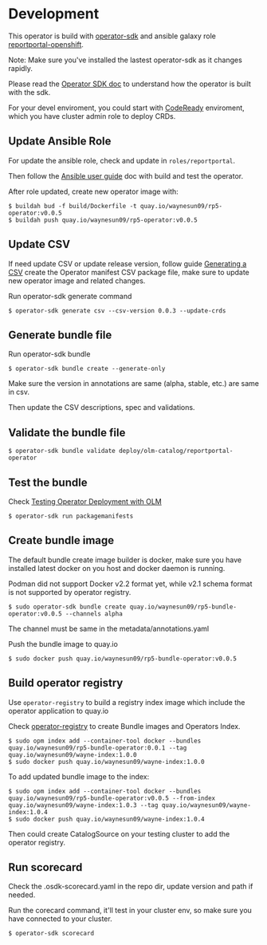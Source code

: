 # Development

This operator is build with [operator-sdk](https://github.com/operator-framework/operator-sdk "operator-sdk") and ansible galaxy role [reportportal-openshift](https://github.com/waynesun09/reportportal-openshift "reportportal-openshift").

Note: Make sure you've installed the lastest operator-sdk as it changes rapidly.

Please read the [Operator SDK doc](https://sdk.operatorframework.io/docs/) to understand how the operator is built with the sdk.

For your devel enviroment, you could start with [CodeReady](https://github.com/code-ready/crc "CodeReady Containers") enviroment, which you have cluster admin role to deploy CRDs.

## Update Ansible Role

For update the ansible role, check and update in `roles/reportportal`.

Then follow the [Ansible user guide](https://sdk.operatorframework.io/docs/ansible/ "Ansible User Guide for Operator SDK") doc with build and test the operator.

After role updated, create new operator image with:
```console
$ buildah bud -f build/Dockerfile -t quay.io/waynesun09/rp5-operator:v0.0.5
$ buildah push quay.io/waynesun09/rp5-operator:v0.0.5
```

## Update CSV

If need update CSV or update release version, follow guide [Generating a CSV](https://sdk.operatorframework.io/docs/olm-integration/generating-a-csv/) create the Operator manifest CSV package file, make sure to update new operator image and related changes.

Run operator-sdk generate command
```console
$ operator-sdk generate csv --csv-version 0.0.3 --update-crds
```

## Generate bundle file

Run operator-sdk bundle
```console
$ operator-sdk bundle create --generate-only
```

Make sure the version in annotations are same (alpha, stable, etc.) are same in csv.

Then update the CSV descriptions, spec and validations.

## Validate the bundle file

```console
$ operator-sdk bundle validate deploy/olm-catalog/reportportal-operator
```

## Test the bundle
Check [Testing Operator Deployment with OLM](https://sdk.operatorframework.io/docs/olm-integration/olm-deployment/)

```console
$ operator-sdk run packagemanifests
```

## Create bundle image
The default bundle create image builder is docker, make sure you have installed latest docker on you host and docker daemon is running.

Podman did not support Docker v2.2 format yet, while v2.1 schema format is not supported by operator registry.

```console
$ sudo operator-sdk bundle create quay.io/waynesun09/rp5-bundle-operator:v0.0.5 --channels alpha
```

The channel must be same in the metadata/annotations.yaml

Push the bundle image to quay.io

```console
$ sudo docker push quay.io/waynesun09/rp5-bundle-operator:v0.0.5
```

## Build operator registry

Use `operator-registry` to build a registry index image which include the operator application to quay.io

Check [operator-registry](https://github.com/operator-framework/operator-registry) to create Bundle images and Operators Index.

```console
$ sudo opm index add --container-tool docker --bundles quay.io/waynesun09/rp5-bundle-operator:0.0.1 --tag quay.io/waynesun09/wayne-index:1.0.0
$ sudo docker push quay.io/waynesun09/wayne-index:1.0.0
```

To add updated bundle image to the index:

```console
$ sudo opm index add --container-tool docker --bundles quay.io/waynesun09/rp5-bundle-operator:v0.0.5 --from-index quay.io/waynesun09/wayne-index:1.0.3 --tag quay.io/waynesun09/wayne-index:1.0.4
$ sudo docker push quay.io/waynesun09/wayne-index:1.0.4
```

Then could create CatalogSource on your testing cluster to add the operator registry.

## Run scorecard

Check the .osdk-scorecard.yaml in the repo dir, update version and path if needed.

Run the corecard command, it'll test in your cluster env, so make sure you have connected to your cluster.
```console
$ operator-sdk scorecard
```
